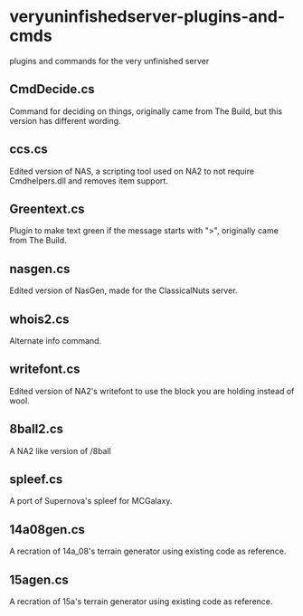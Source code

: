 # veryuninfishedserver-plugins-and-cmds
plugins and commands for the very unfinished server

## CmdDecide.cs
Command for deciding on things, originally came from The Build, but this version has different wording.
## ccs.cs
Edited version of NAS, a scripting tool used on NA2 to not require Cmdhelpers.dll and removes item support.
## Greentext.cs
Plugin to make text green if the message starts with ">", originally came from The Build.
## nasgen.cs
Edited version of NasGen, made for the ClassicalNuts server.
## whois2.cs
Alternate info command.
## writefont.cs
Edited version of NA2's writefont to use the block you are holding instead of wool.
## 8ball2.cs
A NA2 like version of /8ball
## spleef.cs
A port of Supernova's spleef for MCGalaxy.
## 14a08gen.cs 
A recration of 14a_08's terrain generator using existing code as reference.
## 15agen.cs 
A recration of 15a's terrain generator using existing code as reference.
